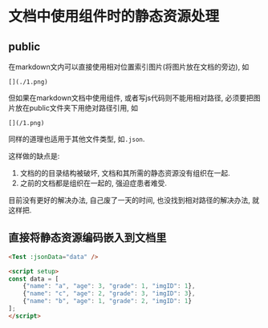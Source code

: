 # 文档中使用组件时的静态资源处理


## public

在markdown文内可以直接使用相对位置索引图片(将图片放在文档的旁边), 如

`[](./1.png)`

但如果在markdown文档中使用组件, 或者写js代码则不能用相对路径, 必须要把图片放在public文件夹下用绝对路径引用, 如

`[](/1.png)`

同样的道理也适用于其他文件类型, 如`.json`.


这样做的缺点是:

1. 文档的的目录结构被破坏, 文档和其所需的静态资源没有组织在一起. 
2. 之前的文档都是组织在一起的, 强迫症患者难受.

目前没有更好的解决办法, 自己废了一天的时间, 也没找到相对路径的解决办法, 就这样把.


## 直接将静态资源编码嵌入到文档里



```html
<Test :jsonData="data" />

<script setup>
const data = [
    {"name": "a", "age": 3, "grade": 1, "imgID": 1},
    {"name": "c", "age": 2, "grade": 3, "imgID": 3},
    {"name": "b", "age": 1, "grade": 2, "imgID": 1}
];
</script> 

```





